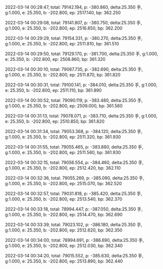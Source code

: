 2022-03-14 00:28:47, total: 79142.194, p: -380.860, delta:25.350 手, g:1.000, e: 25.350, b: -202.800, ep: 2517.140, bp: 362.250

2022-03-14 00:29:08, total: 79141.807, p: -380.750, delta:25.350 手, g:1.000, e: 25.350, b: -202.800, ep: 2516.850, bp: 362.200

2022-03-14 00:29:29, total: 79154.331, p: -380.270, delta:25.350 手, g:1.000, e: 25.350, b: -202.800, ep: 2511.810, bp: 361.510

2022-03-14 00:29:50, total: 79129.170, p: -381.700, delta:25.350 手, g:1.000, e: 25.350, b: -202.800, ep: 2508.860, bp: 361.320

2022-03-14 00:30:10, total: 79087.735, p: -382.690, delta:25.350 手, g:1.000, e: 25.350, b: -202.800, ep: 2511.870, bp: 361.820

2022-03-14 00:30:31, total: 79100.141, p: -384.010, delta:25.350 手, g:1.000, e: 25.350, b: -202.800, ep: 2511.110, bp: 361.890

2022-03-14 00:30:52, total: 79090.119, p: -383.480, delta:25.350 手, g:1.000, e: 25.350, b: -202.800, ep: 2509.000, bp: 361.560

2022-03-14 00:31:13, total: 79078.071, p: -383.710, delta:25.350 手, g:1.000, e: 25.350, b: -202.800, ep: 2510.850, bp: 361.820

2022-03-14 00:31:34, total: 79053.368, p: -384.120, delta:25.350 手, g:1.000, e: 25.350, b: -202.800, ep: 2511.320, bp: 361.930

2022-03-14 00:31:55, total: 79055.465, p: -383.880, delta:25.350 手, g:1.000, e: 25.350, b: -202.800, ep: 2511.560, bp: 361.930

2022-03-14 00:32:15, total: 79056.554, p: -384.460, delta:25.350 手, g:1.000, e: 25.350, b: -202.800, ep: 2512.420, bp: 362.110

2022-03-14 00:32:36, total: 79055.269, p: -385.090, delta:25.350 手, g:1.000, e: 25.350, b: -202.800, ep: 2515.070, bp: 362.520

2022-03-14 00:32:57, total: 79031.818, p: -385.420, delta:25.350 手, g:1.000, e: 25.350, b: -202.800, ep: 2513.540, bp: 362.370

2022-03-14 00:33:18, total: 78994.447, p: -387.050, delta:25.350 手, g:1.000, e: 25.350, b: -202.800, ep: 2514.470, bp: 362.690

2022-03-14 00:33:39, total: 79023.102, p: -386.180, delta:25.350 手, g:1.000, e: 25.350, b: -202.800, ep: 2512.620, bp: 362.350

2022-03-14 00:34:00, total: 78994.691, p: -386.690, delta:25.350 手, g:1.000, e: 25.350, b: -202.800, ep: 2512.030, bp: 362.340

2022-03-14 00:34:20, total: 79015.552, p: -385.630, delta:25.350 手, g:1.000, e: 25.350, b: -202.800, ep: 2513.890, bp: 362.440